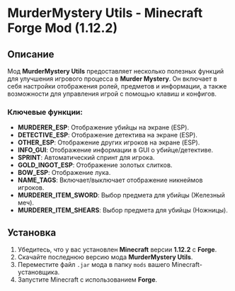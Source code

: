# MurderMystery Utils - Minecraft Forge Mod (1.12.2)

## Описание
Мод **MurderMystery Utils** предоставляет несколько полезных функций для улучшения игрового процесса в **Murder Mystery**. Он включает в себя настройки отображения ролей, предметов и информации, а также возможности для управления игрой с помощью клавиш и конфигов.

### Ключевые функции:
- **MURDERER_ESP**: Отображение убийцы на экране (ESP).
- **DETECTIVE_ESP**: Отображение детектива на экране (ESP).
- **OTHER_ESP**: Отображение других игроков на экране (ESP).
- **INFO_GUI**: Отображение информации в GUI о убийце/детективе.
- **SPRINT**: Автоматический спринт для игрока.
- **GOLD_INGOT_ESP**: Отображение золотых слитков.
- **BOW_ESP**: Отображение лука.
- **NAME_TAGS**: Включает/выключает отображение никнеймов игроков.
- **MURDERER_ITEM_SWORD**: Выбор предмета для убийцы (Железный меч).
- **MURDERER_ITEM_SHEARS**: Выбор предмета для убийцы (Ножницы).

## Установка

1. Убедитесь, что у вас установлен **Minecraft** версии **1.12.2** с **Forge**.
2. Скачайте последнюю версию мода **MurderMystery Utils**.
3. Переместите файл `.jar` мода в папку `mods` вашего Minecraft-установщика.
4. Запустите Minecraft с использованием **Forge**.
